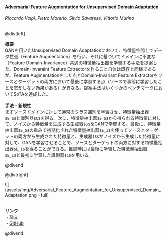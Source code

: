 #### Adversarial Feature Augmentation for Unsupervised Domain Adaptation
###### Riccardo Volpi, Pietro Morerio, Silvio Savarese, Vittorio Murino

@div[left]

__概要__<br>
GANを用いたUnsupervised Domain Adaptationにおいて、特徴量空間上でデータ拡張（Feature Augmentation）を行い、それに基づいてドメインに不変な（Feature Domain-Invariance）共通の特徴量抽出器を学習する手法を提案した。Domain-Invaraint Feature Extractorを作ること自体は既存と同様であるが、Feature Augmentationをした点とDomain-Invariant Feature Extractorをソースとターゲットの両方において最後に学習する点（ソースで事前に学習したことを忘却しない効果がある）が異なる。提案手法はいくつかのベンチマークにおいてSoTAを達成した。<br>
<br>
__手法・新規性__<br>
まずソースドメインに対して通常のクラス識別を学習させ、特徴量抽出器`$E_S$`と識別器`$C$`を得る。次に、特徴量抽出器`$E_S$`から得られる特徴量に対して、ノイズから特徴量を生成する生成器`$S$`をGANで学習する。最後に、特徴量抽出器`$E_S$`の重みで初期化された特徴量抽出器`$E_I$`を使ってソースとターゲットの両方から生成された特徴量と、生成器`$S$`がノイズから生成した特徴量に対して、GANを学習させることで、ソースとターゲットの両方に対する特徴量抽出器`$E_I$`を得ることができる。推論時には最後に学習した特徴量抽出器`$E_I$`と最初に学習した識別器`$C$`を用いる。<br>

@divend

@div[right]

![](assets/img/Adversarial_Feature_Augmentation_for_Unsupervised_Domain_Adaptation.png =full)<br>
<br>

__リンク__<br>
・[論文](https://arxiv.org/pdf/1711.08561.pdf)<br>
・[GitHub](https://github.com/ricvolpi/adversarial-feature-augmentation)<br>

@divend